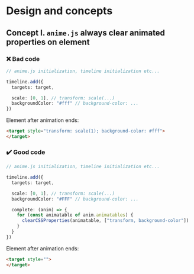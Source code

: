 # **Design and concepts**

## **Concept I.** `anime.js` always clear animated properties on element

### :x: Bad code

```ts
// anime.js initialization, timeline initialization etc...

timeline.add({
  targets: target,

  scale: [0, 1], // transform: scale(...)
  backgroundColor: "#fff" // background-color: ...
})
```

Element after animation ends:

```html
<target style="transform: scale(1); background-color: #fff">
</target>
```

### :heavy_check_mark: Good code

```ts
// anime.js initialization, timeline initialization etc...

timeline.add({
  targets: target,

  scale: [0, 1], // transform: scale(...)
  backgroundColor: "#FFF" // background-color: ...

  complete: (anim) => {
    for (const animatable of anim.animatables) {
      clearCSSProperties(animatable, ["transform, background-color"])
    }
  }
})
```

Element after animation ends:

```html
<target style="">
</target>
```
